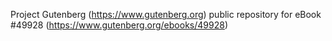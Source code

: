 Project Gutenberg (https://www.gutenberg.org) public repository for eBook #49928 (https://www.gutenberg.org/ebooks/49928)
